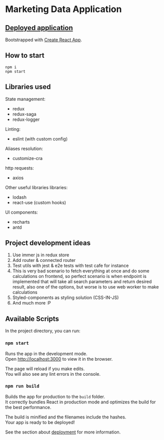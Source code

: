 # Marketing Data Application

## [Deployed application](https://xekven.github.io/marketing-search)

Bootstrapped with [Create React App](https://github.com/facebook/create-react-app).

## How to start

```
npm i
npm start
```

## Libraries used
State management:
- redux
- redux-saga
- redux-logger
  
Linting: 
- eslint (with custom config)
  
Aliases resolution:
- customize-cra
  
http requests:
- axios
  
Other useful libraries libraries:
- lodash
- react-use (custom hooks)
  
UI components:
- recharts
- antd

## Project development ideas

1. Use immer js in redux store
2. Add router & connected router
3. Test utils with jest & e2e tests with test cafe for instance
4. This is very bad scenario to fetch everything at once and do some calculations on frontend, so perfect scenario is when endpoint is implemented that will take all search parameters and return desired result, also one of the options, but worse is to use web worker to make calculations
5. Styled-components as styling solution (CSS-IN-JS)
6. And much more :P
## Available Scripts

In the project directory, you can run:

### `npm start`

Runs the app in the development mode.\
Open [http://localhost:3000](http://localhost:3000) to view it in the browser.

The page will reload if you make edits.\
You will also see any lint errors in the console.

### `npm run build`

Builds the app for production to the `build` folder.\
It correctly bundles React in production mode and optimizes the build for the best performance.

The build is minified and the filenames include the hashes.\
Your app is ready to be deployed!

See the section about [deployment](https://facebook.github.io/create-react-app/docs/deployment) for more information.
